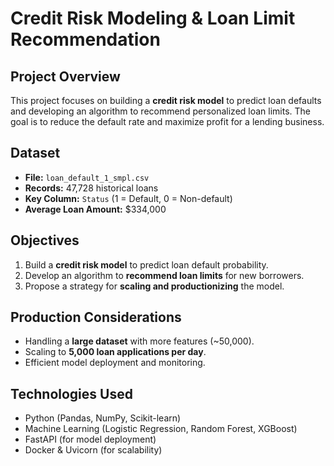 # **Credit Risk Modeling & Loan Limit Recommendation**

## **Project Overview**
This project focuses on building a **credit risk model** to predict loan defaults and developing an algorithm to recommend personalized loan limits. The goal is to reduce the default rate and maximize profit for a lending business.

## **Dataset**
- **File:** `loan_default_1_smpl.csv`
- **Records:** 47,728 historical loans
- **Key Column:** `Status` (1 = Default, 0 = Non-default)
- **Average Loan Amount:** $334,000

## **Objectives**
1. Build a **credit risk model** to predict loan default probability.
2. Develop an algorithm to **recommend loan limits** for new borrowers.
3. Propose a strategy for **scaling and productionizing** the model.

## **Production Considerations**
- Handling a **large dataset** with more features (~50,000).
- Scaling to **5,000 loan applications per day**.
- Efficient model deployment and monitoring.

## **Technologies Used**
- Python (Pandas, NumPy, Scikit-learn)
- Machine Learning (Logistic Regression, Random Forest, XGBoost)
- FastAPI (for model deployment)
- Docker & Uvicorn (for scalability)
